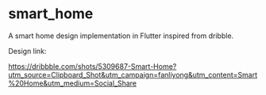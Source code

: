 # smart_home

A smart home design implementation in Flutter inspired from dribble.

Design link:

https://dribbble.com/shots/5309687-Smart-Home?utm_source=Clipboard_Shot&utm_campaign=fanliyong&utm_content=Smart%20Home&utm_medium=Social_Share

